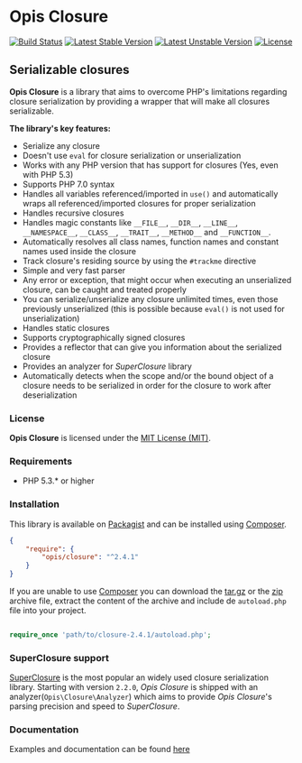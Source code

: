 Opis Closure
====================
[![Build Status](https://travis-ci.org/opis/closure.png?branch=master)](https://travis-ci.org/opis/closure)
[![Latest Stable Version](https://poser.pugx.org/opis/closure/v/stable.png)](https://packagist.org/packages/opis/closure)
[![Latest Unstable Version](https://poser.pugx.org/opis/closure/v/unstable.png)](https://packagist.org/packages/opis/closure)
[![License](https://poser.pugx.org/opis/closure/license.png)](https://packagist.org/packages/opis/closure)

Serializable closures
---------------------
**Opis Closure** is a library that aims to overcome PHP's limitations regarding closure
serialization by providing a wrapper that will make all closures serializable. 

**The library's key features:**

* Serialize any closure
* Doesn't use `eval` for closure serialization or unserialization
* Works with any PHP version that has support for closures (Yes, even with PHP 5.3)
* Supports PHP 7.0 syntax
* Handles all variables referenced/imported in `use()` and automatically wraps all referenced/imported closures for
proper serialization
* Handles recursive closures
* Handles magic constants like `__FILE__`, `__DIR__`, `__LINE__`, `__NAMESPACE__`, `__CLASS__`,
`__TRAIT__`, `__METHOD__` and `__FUNCTION__`.
* Automatically resolves all class names, function names and constant names used inside the closure
* Track closure's residing source by using the `#trackme` directive
* Simple and very fast parser
* Any error or exception, that might occur when executing an unserialized closure, can be caught and treated properly
* You can serialize/unserialize any closure unlimited times, even those previously unserialized
(this is possible because `eval()` is not used for unserialization)
* Handles static closures
* Supports cryptographically signed closures
* Provides a reflector that can give you information about the serialized closure
* Provides an analyzer for *SuperClosure* library
* Automatically detects when the scope and/or the bound object of a closure needs to be serialized
in order for the closure to work after deserialization


### License

**Opis Closure** is licensed under the [MIT License (MIT)](http://opensource.org/licenses/MIT). 

### Requirements

* PHP 5.3.* or higher

### Installation

This library is available on [Packagist](https://packagist.org/packages/opis/closure) and can be installed using [Composer](http://getcomposer.org).

```json
{
    "require": {
        "opis/closure": "^2.4.1"
    }
}
```

If you are unable to use [Composer](http://getcomposer.org) you can download the
[tar.gz](https://github.com/opis/closure/archive/2.4.1.tar.gz) or the [zip](https://github.com/opis/closure/archive/2.4.1.zip)
archive file, extract the content of the archive and include de `autoload.php` file into your project. 

```php

require_once 'path/to/closure-2.4.1/autoload.php';

```

### SuperClosure support

[SuperClosure](https://github.com/jeremeamia/super_closure) is the most 
popular an widely used closure serialization library. 
Starting with version `2.2.0`, *Opis Closure* is shipped with an analyzer(`Opis\Closure\Analyzer`)
which aims to provide *Opis Closure*'s parsing precision and speed to *SuperClosure*.

### Documentation

Examples and documentation can be found [here](http://opis.io/closure)
